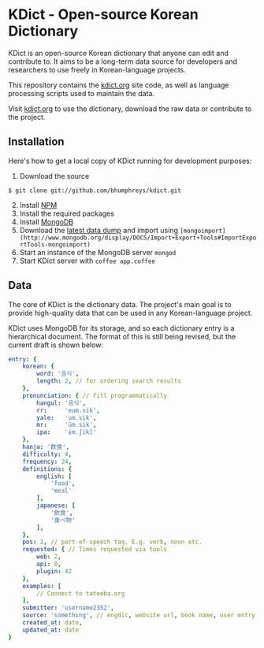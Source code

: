 # KDict - Open-source Korean Dictionary

KDict is an open-source Korean dictionary that anyone can edit and contribute to.
It aims to be a long-term data source for developers and researchers to use freely in Korean-language projects.

This repository contains the [kdict.org](http://kdict.org) site code, as well as language processing scripts used to maintain the data.

Visit [kdict.org](http://kdict.org) to use the dictionary, download the raw data or contribute to the project.


## Installation

Here's how to get a local copy of KDict running for development purposes:

1. Download the source
```
$ git clone git://github.com/bhumphreys/kdict.git
```
2. Install [NPM](http://npmjs.org/)
3. Install the required packages
4. Install [MongoDB](http://www.mongodb.org/)
5. Download the [latest data dump](http://kdict.org/developers/download) and import using ```[mongoimport](http://www.mongodb.org/display/DOCS/Import+Export+Tools#ImportExportTools-mongoimport)```
6. Start an instance of the MongoDB server ```mongod```
7. Start KDict server with ```coffee app.coffee```


## Data

The core of KDict is the dictionary data. The project's main goal is to provide high-quality data that can be used in any Korean-language project.

KDict uses MongoDB for its storage, and so each dictionary entry is a hierarchical document.
The format of this is still being revised, but the current draft is shown below:

```yaml
entry: {
	korean: {
		word: '음식',
		length: 2, // for ordering search results
	},
	pronunciation: { // fill programmatically
		hangul: '음식',
		rr:     'eum.sik',
		yale:   'um.sik',
		mr:     'ŭm.sik',
		ipa:    'ɨm.ʃik]'
	},
	hanja: '飮食', 
	difficulty: 4,
	frequency: 24,
	definitions: {
		english: [
			'food',
			'meal'
		],
		japanese: [
			'飲食',
			'食べ物'
		],
	},
	pos: 2, // part-of-speech tag. E.g. verb, noun etc.
	requested: { // Times requested via tools
		web: 2,
		api: 0,
		plugin: 42
	},
	examples: [
		// Connect to tatoeba.org
	],
	submitter: 'username2352',
	source: 'something', // engdic, website url, book name, user entry ]
	created_at: date,
	updated_at: date
}
```